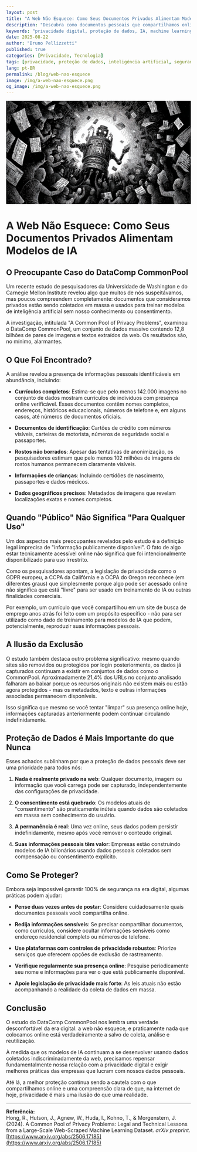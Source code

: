 ```yaml
---
layout: post
title: "A Web Não Esquece: Como Seus Documentos Privados Alimentam Modelos de IA"
description: "Descubra como documentos pessoais que compartilhamos online acabam em conjuntos de dados massivos usados para treinar IA, mesmo quando pensamos que são privados."
keywords: "privacidade digital, proteção de dados, IA, machine learning, dados pessoais, web scraping, CommonPool, LGPD"
date: 2025-08-22
author: "Bruno Pellizzetti"
published: true
categories: [Privacidade, Tecnologia]
tags: [privacidade, proteção de dados, inteligência artificial, segurança digital]
lang: pt-BR
permalink: /blog/web-nao-esquece
image: /img/a-web-nao-esquece.png
og_image: /img/a-web-nao-esquece.png
---
```


![Engenharia de contexto](/img/a-web-nao-esquece.png) 

# A Web Não Esquece: Como Seus Documentos Privados Alimentam Modelos de IA

## O Preocupante Caso do DataComp CommonPool

Um recente estudo de pesquisadores da Universidade de Washington e do Carnegie Mellon Institute revelou algo que muitos de nós suspeitávamos, mas poucos compreendem completamente: documentos que consideramos privados estão sendo coletados em massa e usados para treinar modelos de inteligência artificial sem nosso conhecimento ou consentimento.

A investigação, intitulada "A Common Pool of Privacy Problems", examinou o DataComp CommonPool, um conjunto de dados massivo contendo 12,8 bilhões de pares de imagens e textos extraídos da web. Os resultados são, no mínimo, alarmantes.

## O Que Foi Encontrado?

A análise revelou a presença de informações pessoais identificáveis em abundância, incluindo:

- **Currículos completos**: Estima-se que pelo menos 142.000 imagens no conjunto de dados mostram currículos de indivíduos com presença online verificável. Esses documentos contêm nomes completos, endereços, históricos educacionais, números de telefone e, em alguns casos, até números de documentos oficiais.

- **Documentos de identificação**: Cartões de crédito com números visíveis, carteiras de motorista, números de seguridade social e passaportes.

- **Rostos não borrados**: Apesar das tentativas de anonimização, os pesquisadores estimam que pelo menos 102 milhões de imagens de rostos humanos permanecem claramente visíveis.

- **Informações de crianças**: Incluindo certidões de nascimento, passaportes e dados médicos.

- **Dados geográficos precisos**: Metadados de imagens que revelam localizações exatas e nomes completos.

## Quando "Público" Não Significa "Para Qualquer Uso"

Um dos aspectos mais preocupantes revelados pelo estudo é a definição legal imprecisa de "informação publicamente disponível". O fato de algo estar tecnicamente acessível online não significa que foi intencionalmente disponibilizado para uso irrestrito.

Como os pesquisadores apontam, a legislação de privacidade como o GDPR europeu, a CCPA da Califórnia e a OCPA do Oregon reconhece (em diferentes graus) que simplesmente porque algo pode ser acessado online não significa que está "livre" para ser usado em treinamento de IA ou outras finalidades comerciais.

Por exemplo, um currículo que você compartilhou em um site de busca de emprego anos atrás foi feito com um propósito específico - não para ser utilizado como dado de treinamento para modelos de IA que podem, potencialmente, reproduzir suas informações pessoais.

## A Ilusão da Exclusão

O estudo também destaca outro problema significativo: mesmo quando sites são removidos ou protegidos por login posteriormente, os dados já capturados continuam a existir em conjuntos de dados como o CommonPool. Aproximadamente 21,4% dos URLs no conjunto analisado falharam ao baixar porque os recursos originais não existem mais ou estão agora protegidos - mas os metadados, texto e outras informações associadas permanecem disponíveis.

Isso significa que mesmo se você tentar "limpar" sua presença online hoje, informações capturadas anteriormente podem continuar circulando indefinidamente.

## Proteção de Dados é Mais Importante do que Nunca

Esses achados sublinham por que a proteção de dados pessoais deve ser uma prioridade para todos nós:

1. **Nada é realmente privado na web**: Qualquer documento, imagem ou informação que você carrega pode ser capturado, independentemente das configurações de privacidade.

2. **O consentimento está quebrado**: Os modelos atuais de "consentimento" são praticamente inúteis quando dados são coletados em massa sem conhecimento do usuário.

3. **A permanência é real**: Uma vez online, seus dados podem persistir indefinidamente, mesmo após você remover o conteúdo original.

4. **Suas informações pessoais têm valor**: Empresas estão construindo modelos de IA bilionários usando dados pessoais coletados sem compensação ou consentimento explícito.

## Como Se Proteger?

Embora seja impossível garantir 100% de segurança na era digital, algumas práticas podem ajudar:

- **Pense duas vezes antes de postar**: Considere cuidadosamente quais documentos pessoais você compartilha online.

- **Redija informações sensíveis**: Se precisar compartilhar documentos, como currículos, considere ocultar informações sensíveis como endereço residencial completo ou números de telefone.

- **Use plataformas com controles de privacidade robustos**: Priorize serviços que oferecem opções de exclusão de rastreamento.

- **Verifique regularmente sua presença online**: Pesquise periodicamente seu nome e informações para ver o que está publicamente disponível.

- **Apoie legislação de privacidade mais forte**: As leis atuais não estão acompanhando a realidade da coleta de dados em massa.

## Conclusão

O estudo do DataComp CommonPool nos lembra uma verdade desconfortável da era digital: a web não esquece, e praticamente nada que colocamos online está verdadeiramente a salvo de coleta, análise e reutilização.

À medida que os modelos de IA continuam a se desenvolver usando dados coletados indiscriminadamente da web, precisamos repensar fundamentalmente nossa relação com a privacidade digital e exigir melhores práticas das empresas que lucram com nossos dados pessoais.

Até lá, a melhor proteção continua sendo a cautela com o que compartilhamos online e uma compreensão clara de que, na internet de hoje, privacidade é mais uma ilusão do que uma realidade.

---

**Referência:**  
Hong, R., Hutson, J., Agnew, W., Huda, I., Kohno, T., & Morgenstern, J. (2024). A Common Pool of Privacy Problems: Legal and Technical Lessons from a Large-Scale Web-Scraped Machine Learning Dataset. *arXiv preprint*. [https://www.arxiv.org/abs/2506.17185](https://www.arxiv.org/abs/2506.17185)